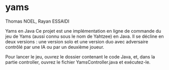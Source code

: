# yams
Thomas NOEL, Rayan ESSAIDI

Yams en Java
Ce projet est une implémentation en ligne de commande du jeu de Yams (aussi connu sous le nom de Yahtzee) en Java. Il se décline en deux versions : une version solo et une version duo avec adversaire contrôlé par une IA ou par un deuxième joueur.

Pour lancer le jeu, ouvrez le dossier contenant le code Java, et, dans la partie controller, ouvrez le fichier YamsController.java et exécutez-le.
